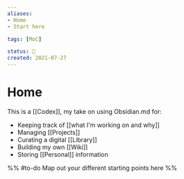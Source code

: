 ```yaml
---
aliases:
- Home
- Start here

tags: [MoC]

status: 🌱
created: 2021-07-27
---
```

# Home

This is a [[Codex]], my take on using Obsidian.md for:
- Keeping track of [[what I'm working on and why]]
- Managing [[Projects]]
- Curating a digital [[Library]]
- Building my own [[Wiki]]
- Storing [[Personal]] information

%% #to-do Map out your different starting points here %%
